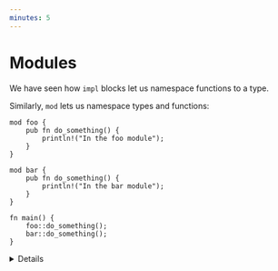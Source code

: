 ```yaml
---
minutes: 5
---
```


# Modules

We have seen how `impl` blocks let us namespace functions to a type.

Similarly, `mod` lets us namespace types and functions:

```rust,editable
mod foo {
    pub fn do_something() {
        println!("In the foo module");
    }
}

mod bar {
    pub fn do_something() {
        println!("In the bar module");
    }
}

fn main() {
    foo::do_something();
    bar::do_something();
}
```

<details>

- Packages provide functionality and include a `Cargo.toml` file that describes
  how to build a bundle of 1+ crates.
- Crates are a tree of modules, where a binary crate creates an executable and a
  library crate compiles to a library.
- Modules define organization, scope, and are the focus of this section.

</details>
